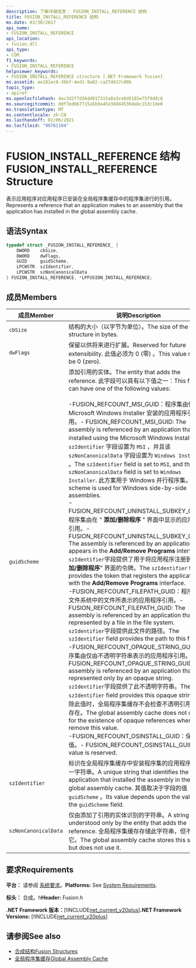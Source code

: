```yaml
---
description: 了解详细信息： FUSION_INSTALL_REFERENCE 结构
title: FUSION_INSTALL_REFERENCE 结构
ms.date: 03/30/2017
api_name:
- FUSION_INSTALL_REFERENCE
api_location:
- fusion.dll
api_type:
- COM
f1_keywords:
- FUSION_INSTALL_REFERENCE
helpviewer_keywords:
- FUSION_INSTALL_REFERENCE structure [.NET Framework fusion]
ms.assetid: ae181ec8-36bf-4ed1-9a02-ca27d417c80b
topic_type:
- apiref
ms.openlocfilehash: 4ac3d2f7d36dd017315a8a3ce6d6185e75f9ddc6
ms.sourcegitcommit: ddf7edb67715a5b9a45e3dd44536dabc153c1de0
ms.translationtype: MT
ms.contentlocale: zh-CN
ms.lasthandoff: 02/06/2021
ms.locfileid: "99761104"
---
```

# <a name="fusion_install_reference-structure"></a><span data-ttu-id="5160c-103">FUSION_INSTALL_REFERENCE 结构</span><span class="sxs-lookup"><span data-stu-id="5160c-103">FUSION_INSTALL_REFERENCE Structure</span></span>

<span data-ttu-id="5160c-104">表示应用程序对应用程序已安装在全局程序集缓存中的程序集进行的引用。</span><span class="sxs-lookup"><span data-stu-id="5160c-104">Represents a reference that an application makes to an assembly that the application has installed in the global assembly cache.</span></span>  
  
## <a name="syntax"></a><span data-ttu-id="5160c-105">语法</span><span class="sxs-lookup"><span data-stu-id="5160c-105">Syntax</span></span>  
  
```cpp  
typedef struct _FUSION_INSTALL_REFERENCE_ {  
    DWORD    cbSize,  
    DWORD    dwFlags,  
    GUID     guidScheme,  
    LPCWSTR  szIdentifier,  
    LPCWSTR  szNonCanonicalData  
} FUSION_INSTALL_REFERENCE, *LPFUSION_INSTALL_REFERENCE;  
```  
  
## <a name="members"></a><span data-ttu-id="5160c-106">成员</span><span class="sxs-lookup"><span data-stu-id="5160c-106">Members</span></span>  
  
|<span data-ttu-id="5160c-107">成员</span><span class="sxs-lookup"><span data-stu-id="5160c-107">Member</span></span>|<span data-ttu-id="5160c-108">说明</span><span class="sxs-lookup"><span data-stu-id="5160c-108">Description</span></span>|  
|------------|-----------------|  
|`cbSize`|<span data-ttu-id="5160c-109">结构的大小（以字节为单位）。</span><span class="sxs-lookup"><span data-stu-id="5160c-109">The size of the structure in bytes.</span></span>|  
|`dwFlags`|<span data-ttu-id="5160c-110">保留以供将来进行扩展。</span><span class="sxs-lookup"><span data-stu-id="5160c-110">Reserved for future extensibility.</span></span> <span data-ttu-id="5160c-111">此值必须为 0 (零) 。</span><span class="sxs-lookup"><span data-stu-id="5160c-111">This value must be 0 (zero).</span></span>|  
|`guidScheme`|<span data-ttu-id="5160c-112">添加引用的实体。</span><span class="sxs-lookup"><span data-stu-id="5160c-112">The entity that adds the reference.</span></span> <span data-ttu-id="5160c-113">此字段可以具有以下值之一：</span><span class="sxs-lookup"><span data-stu-id="5160c-113">This field can have one of the following values:</span></span><br /><br /> <span data-ttu-id="5160c-114">-FUSION_REFCOUNT_MSI_GUID：程序集由使用 Microsoft Windows Installer 安装的应用程序引用。</span><span class="sxs-lookup"><span data-stu-id="5160c-114">-   FUSION_REFCOUNT_MSI_GUID: The assembly is referenced by an application that was installed using the Microsoft Windows Installer.</span></span> <span data-ttu-id="5160c-115">该 `szIdentifier` 字段设置为 `MSI` ，并且该 `szNonCanonicalData` 字段设置为 `Windows Installer` 。</span><span class="sxs-lookup"><span data-stu-id="5160c-115">The `szIdentifier` field is set to `MSI`, and the `szNonCanonicalData` field is set to `Windows Installer`.</span></span> <span data-ttu-id="5160c-116">此方案用于 Windows 并行程序集。</span><span class="sxs-lookup"><span data-stu-id="5160c-116">This scheme is used for Windows side-by-side assemblies.</span></span><br /><span data-ttu-id="5160c-117">-FUSION_REFCOUNT_UNINSTALL_SUBKEY_GUID：程序集由在 " **添加/删除程序** " 界面中显示的应用程序引用。</span><span class="sxs-lookup"><span data-stu-id="5160c-117">-   FUSION_REFCOUNT_UNINSTALL_SUBKEY_GUID: The assembly is referenced by an application that appears in the **Add/Remove Programs** interface.</span></span> <span data-ttu-id="5160c-118">`szIdentifier`字段提供了用于将应用程序注册到 "**添加/删除程序**" 界面的令牌。</span><span class="sxs-lookup"><span data-stu-id="5160c-118">The `szIdentifier` field provides the token that registers the application with the **Add/Remove Programs** interface.</span></span><br /><span data-ttu-id="5160c-119">-FUSION_REFCOUNT_FILEPATH_GUID：程序集由文件系统中的文件所表示的应用程序引用。</span><span class="sxs-lookup"><span data-stu-id="5160c-119">-   FUSION_REFCOUNT_FILEPATH_GUID: The assembly is referenced by an application that is represented by a file in the file system.</span></span> <span data-ttu-id="5160c-120">`szIdentifier`字段提供此文件的路径。</span><span class="sxs-lookup"><span data-stu-id="5160c-120">The `szIdentifier` field provides the path to this file.</span></span><br /><span data-ttu-id="5160c-121">-FUSION_REFCOUNT_OPAQUE_STRING_GUID：程序集由仅由不透明字符串表示的应用程序引用。</span><span class="sxs-lookup"><span data-stu-id="5160c-121">-   FUSION_REFCOUNT_OPAQUE_STRING_GUID: The assembly is referenced by an application that is represented only by an opaque string.</span></span> <span data-ttu-id="5160c-122">`szIdentifier`字段提供了此不透明字符串。</span><span class="sxs-lookup"><span data-stu-id="5160c-122">The `szIdentifier` field provides this opaque string.</span></span> <span data-ttu-id="5160c-123">删除此值时，全局程序集缓存不会检查不透明引用是否存在。</span><span class="sxs-lookup"><span data-stu-id="5160c-123">The global assembly cache does not check for the existence of opaque references when you remove this value.</span></span><br /><span data-ttu-id="5160c-124">-FUSION_REFCOUNT_OSINSTALL_GUID：保留此值。</span><span class="sxs-lookup"><span data-stu-id="5160c-124">-   FUSION_REFCOUNT_OSINSTALL_GUID: This value is reserved.</span></span>|  
|`szIdentifier`|<span data-ttu-id="5160c-125">标识在全局程序集缓存中安装程序集的应用程序的唯一字符串。</span><span class="sxs-lookup"><span data-stu-id="5160c-125">A unique string that identifies the application that installed the assembly in the global assembly cache.</span></span> <span data-ttu-id="5160c-126">其值取决于字段的值 `guidScheme` 。</span><span class="sxs-lookup"><span data-stu-id="5160c-126">Its value depends upon the value of the `guidScheme` field.</span></span>|  
|`szNonCanonicalData`|<span data-ttu-id="5160c-127">仅由添加了引用的实体识别的字符串。</span><span class="sxs-lookup"><span data-stu-id="5160c-127">A string that is understood only by the entity that adds the reference.</span></span> <span data-ttu-id="5160c-128">全局程序集缓存存储此字符串，但不使用它。</span><span class="sxs-lookup"><span data-stu-id="5160c-128">The global assembly cache stores this string, but does not use it.</span></span>|  
  
## <a name="requirements"></a><span data-ttu-id="5160c-129">要求</span><span class="sxs-lookup"><span data-stu-id="5160c-129">Requirements</span></span>  

 <span data-ttu-id="5160c-130">**平台：** 请参阅 [系统要求](../../get-started/system-requirements.md)。</span><span class="sxs-lookup"><span data-stu-id="5160c-130">**Platforms:** See [System Requirements](../../get-started/system-requirements.md).</span></span>  
  
 <span data-ttu-id="5160c-131">**标头：** 合成。h</span><span class="sxs-lookup"><span data-stu-id="5160c-131">**Header:** Fusion.h</span></span>  
  
 <span data-ttu-id="5160c-132">**.NET Framework 版本：**[!INCLUDE[net_current_v20plus](../../../../includes/net-current-v20plus-md.md)]</span><span class="sxs-lookup"><span data-stu-id="5160c-132">**.NET Framework Versions:** [!INCLUDE[net_current_v20plus](../../../../includes/net-current-v20plus-md.md)]</span></span>  
  
## <a name="see-also"></a><span data-ttu-id="5160c-133">请参阅</span><span class="sxs-lookup"><span data-stu-id="5160c-133">See also</span></span>

- [<span data-ttu-id="5160c-134">合成结构</span><span class="sxs-lookup"><span data-stu-id="5160c-134">Fusion Structures</span></span>](fusion-structures.md)
- [<span data-ttu-id="5160c-135">全局程序集缓存</span><span class="sxs-lookup"><span data-stu-id="5160c-135">Global Assembly Cache</span></span>](../../app-domains/gac.md)
